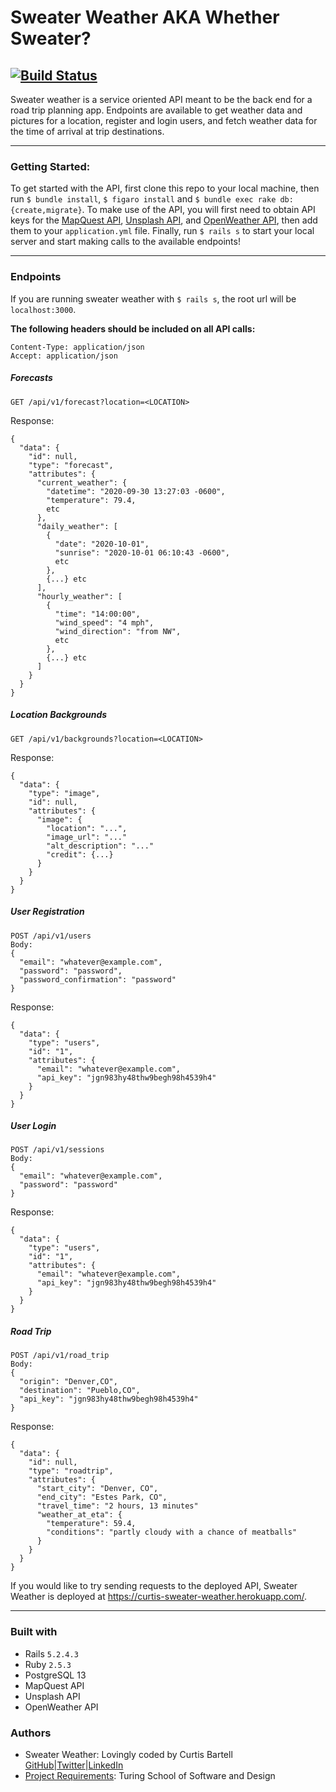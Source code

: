 # Sweater Weather AKA Whether Sweater?
[![Build Status](https://travis-ci.com/travis-ci/travis-web.svg?branch=master)](https://travis-ci.com/github/c-bartell/sweater_weather)
---
Sweater weather is a service oriented API meant to be the back end for a road trip planning app. Endpoints are available to get weather data and pictures for a location, register and login users, and fetch weather data for the time of arrival at trip destinations.

---
### Getting Started:
To get started with the API, first clone this repo to your local machine, then run `$ bundle install`, `$ figaro install` and `$ bundle exec rake db:{create,migrate}`. To make use of the API, you will first need to obtain API keys for the [MapQuest API](https://developer.mapquest.com/documentation/), [Unsplash API](https://unsplash.com/documentation#getting-started), and [OpenWeather API](https://openweathermap.org/api), then add them to your `application.yml` file. Finally, run `$ rails s` to start your local server and start making calls to the available endpoints!

___
### Endpoints
If you are running sweater weather with `$ rails s`, the root url will be `localhost:3000`.

**The following headers should be included on all API calls:**
```
Content-Type: application/json
Accept: application/json
```
##### Forecasts
```
GET /api/v1/forecast?location=<LOCATION>
```
Response:
```
{
  "data": {
    "id": null,
    "type": "forecast",
    "attributes": {
      "current_weather": {
        "datetime": "2020-09-30 13:27:03 -0600",
        "temperature": 79.4,
        etc
      },
      "daily_weather": [
        {
          "date": "2020-10-01",
          "sunrise": "2020-10-01 06:10:43 -0600",
          etc
        },
        {...} etc
      ],
      "hourly_weather": [
        {
          "time": "14:00:00",
          "wind_speed": "4 mph",
          "wind_direction": "from NW",
          etc
        },
        {...} etc
      ]
    }
  }
}
```

##### Location Backgrounds
```
GET /api/v1/backgrounds?location=<LOCATION>
```
Response:
```
{
  "data": {
    "type": "image",
    "id": null,
    "attributes": {
      "image": {
        "location": "...",
        "image_url": "..."
        "alt_description": "..."
        "credit": {...}
      }
    }
  }
}
```
##### User Registration
```
POST /api/v1/users
Body:
{
  "email": "whatever@example.com",
  "password": "password",
  "password_confirmation": "password"
}
```
Response:
```
{
  "data": {
    "type": "users",
    "id": "1",
    "attributes": {
      "email": "whatever@example.com",
      "api_key": "jgn983hy48thw9begh98h4539h4"
    }
  }
}
```
##### User Login
```
POST /api/v1/sessions
Body:
{
  "email": "whatever@example.com",
  "password": "password"
}
```
Response:
```
{
  "data": {
    "type": "users",
    "id": "1",
    "attributes": {
      "email": "whatever@example.com",
      "api_key": "jgn983hy48thw9begh98h4539h4"
    }
  }
}
```
##### Road Trip
```
POST /api/v1/road_trip
Body:
{
  "origin": "Denver,CO",
  "destination": "Pueblo,CO",
  "api_key": "jgn983hy48thw9begh98h4539h4"
}
```
Response:
```
{
  "data": {
    "id": null,
    "type": "roadtrip",
    "attributes": {
      "start_city": "Denver, CO",
      "end_city": "Estes Park, CO",
      "travel_time": "2 hours, 13 minutes"
      "weather_at_eta": {
        "temperature": 59.4,
        "conditions": "partly cloudy with a chance of meatballs"
      }
    }
  }
}
```

If you would like to try sending requests to the deployed API, Sweater Weather is deployed at https://curtis-sweater-weather.herokuapp.com/.
___

### Built with
* Rails `5.2.4.3`
* Ruby `2.5.3`
* PostgreSQL 13
* MapQuest API
* Unsplash API
* OpenWeather API

### Authors
* Sweater Weather: Lovingly coded by Curtis Bartell [GitHub](https://github.com/c-bartell)|[Twitter](https://twitter.com/curtis_codes)|[LinkedIn](https://www.linkedin.com/in/curtis-bartell/)
* [Project Requirements](https://backend.turing.io/module3/projects/sweater_weather/requirements): Turing School of Software and Design
